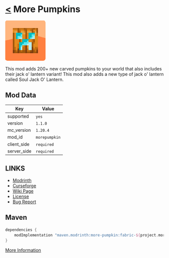 # [<](../README.md) More Pumpkins

![alt](icon.png)

This mod adds 200+ new carved pumpkins to your world that also includes their jack o' lantern variant! This mod also adds a new type of jack o' lantern called Soul Jack O' Lantern.

## Mod Data

| Key         | Value         |
|-------------|---------------|
| supported   | `yes`         |
| version     | `1.1.0`       |
| mc_version  | `1.20.4`      |
| mod_id      | `morepumpkin` |
| client_side | `required`    |
| server_side | `required`    |

## LINKS
- [Modrinth](https://modrinth.com/mod/more-pumpkin)
- [Curseforge](https://curseforge.com/minecraft/mc-mods/more-pumpkin)
- [Wiki Page](https://github.com/legopitstop/Fabric/wiki/More_Pumpkins)
- [License](https://legopitstop.weebly.com/license.html)
- [Bug Report](https://github.com/legopitstop/Fabric/issues)

## Maven
```gradle
dependencies {
    modImplementation "maven.modrinth:more-pumpkin:fabric-${project.morepumpkin_version}"
}
```
[More Information](https://docs.modrinth.com/docs/tutorials/maven/)
